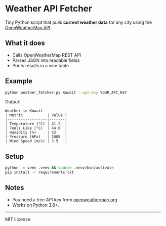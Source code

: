 # Weather API Fetcher 

Tiny Python script that pulls **current weather data** for any city using the [OpenWeatherMap API](https://openweathermap.org/api).

## What it does
- Calls OpenWeatherMap REST API
- Parses JSON into readable fields
- Prints results in a nice table

## Example
```bash
python weather_fetcher.py Kuwait --api-key YOUR_API_KEY
```

Output:
```
Weather in Kuwait
| Metric           | Value |
|------------------|-------|
| Temperature (°C) | 41.2  |
| Feels Like (°C)  | 44.0  |
| Humidity (%)     | 52    |
| Pressure (hPa)   | 1008  |
| Wind Speed (m/s) | 3.5   |
```

## Setup
```bash
python -m venv .venv && source .venv/bin/activate
pip install -r requirements.txt
```

## Notes
- You need a free API key from [openweathermap.org](https://home.openweathermap.org/users/sign_up).
- Works on Python 3.8+.

---

MIT License
